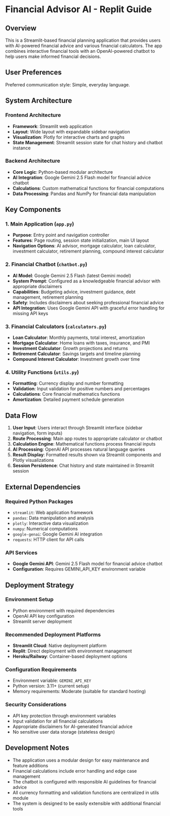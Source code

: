 # Financial Advisor AI - Replit Guide

## Overview

This is a Streamlit-based financial planning application that provides users with AI-powered financial advice and various financial calculators. The app combines interactive financial tools with an OpenAI-powered chatbot to help users make informed financial decisions.

## User Preferences

Preferred communication style: Simple, everyday language.

## System Architecture

### Frontend Architecture
- **Framework**: Streamlit web application
- **Layout**: Wide layout with expandable sidebar navigation
- **Visualization**: Plotly for interactive charts and graphs
- **State Management**: Streamlit session state for chat history and chatbot instance

### Backend Architecture
- **Core Logic**: Python-based modular architecture
- **AI Integration**: Google Gemini 2.5 Flash model for financial advice chatbot
- **Calculations**: Custom mathematical functions for financial computations
- **Data Processing**: Pandas and NumPy for financial data manipulation

## Key Components

### 1. Main Application (`app.py`)
- **Purpose**: Entry point and navigation controller
- **Features**: Page routing, session state initialization, main UI layout
- **Navigation Options**: AI advisor, mortgage calculator, loan calculator, investment calculator, retirement planning, compound interest calculator

### 2. Financial Chatbot (`chatbot.py`)
- **AI Model**: Google Gemini 2.5 Flash (latest Gemini model)
- **System Prompt**: Configured as a knowledgeable financial advisor with appropriate disclaimers
- **Capabilities**: Budgeting advice, investment guidance, debt management, retirement planning
- **Safety**: Includes disclaimers about seeking professional financial advice
- **API Integration**: Uses Google Gemini API with graceful error handling for missing API keys

### 3. Financial Calculators (`calculators.py`)
- **Loan Calculator**: Monthly payments, total interest, amortization
- **Mortgage Calculator**: Home loans with taxes, insurance, and PMI
- **Investment Calculator**: Growth projections and returns
- **Retirement Calculator**: Savings targets and timeline planning
- **Compound Interest Calculator**: Investment growth over time

### 4. Utility Functions (`utils.py`)
- **Formatting**: Currency display and number formatting
- **Validation**: Input validation for positive numbers and percentages
- **Calculations**: Core financial mathematics functions
- **Amortization**: Detailed payment schedule generation

## Data Flow

1. **User Input**: Users interact through Streamlit interface (sidebar navigation, form inputs)
2. **Route Processing**: Main app routes to appropriate calculator or chatbot
3. **Calculation Engine**: Mathematical functions process financial inputs
4. **AI Processing**: OpenAI API processes natural language queries
5. **Result Display**: Formatted results shown via Streamlit components and Plotly visualizations
6. **Session Persistence**: Chat history and state maintained in Streamlit session

## External Dependencies

### Required Python Packages
- `streamlit`: Web application framework
- `pandas`: Data manipulation and analysis
- `plotly`: Interactive data visualization
- `numpy`: Numerical computations
- `google-genai`: Google Gemini AI integration
- `requests`: HTTP client for API calls

### API Services
- **Google Gemini API**: Gemini 2.5 Flash model for financial advice chatbot
- **Configuration**: Requires GEMINI_API_KEY environment variable

## Deployment Strategy

### Environment Setup
- Python environment with required dependencies
- OpenAI API key configuration
- Streamlit server deployment

### Recommended Deployment Platforms
- **Streamlit Cloud**: Native deployment platform
- **Replit**: Direct deployment with environment management
- **Heroku/Railway**: Container-based deployment options

### Configuration Requirements
- Environment variable: `GEMINI_API_KEY`
- Python version: 3.11+ (current setup)
- Memory requirements: Moderate (suitable for standard hosting)

### Security Considerations
- API key protection through environment variables
- Input validation for all financial calculations
- Appropriate disclaimers for AI-generated financial advice
- No sensitive user data storage (stateless design)

## Development Notes

- The application uses a modular design for easy maintenance and feature additions
- Financial calculations include error handling and edge case management
- The chatbot is configured with responsible AI guidelines for financial advice
- All currency formatting and validation functions are centralized in utils module
- The system is designed to be easily extensible with additional financial tools
